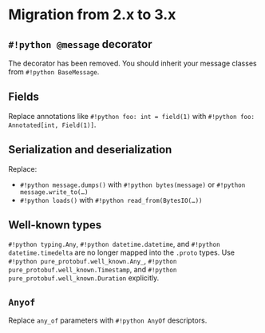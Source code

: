 # Migration from 2.x to 3.x

## `#!python @message` decorator

The decorator has been removed. You should inherit your message classes from `#!python BaseMessage`.

## Fields

Replace annotations like `#!python foo: int = field(1)` with `#!python foo: Annotated[int, Field(1)]`.

## Serialization and deserialization

Replace:

- `#!python message.dumps()` with `#!python bytes(message)` or `#!python message.write_to(…)`
- `#!python loads()` with `#!python read_from(BytesIO(…))`

## Well-known types

`#!python typing.Any`, `#!python datetime.datetime`, and `#!python datetime.timedelta` are no longer mapped into the `.proto` types. Use `#!python pure_protobuf.well_known.Any_`, `#!python pure_protobuf.well_known.Timestamp`, and `#!python pure_protobuf.well_known.Duration` explicitly.

## `Anyof`

Replace `any_of` parameters with `#!python AnyOf` descriptors.
